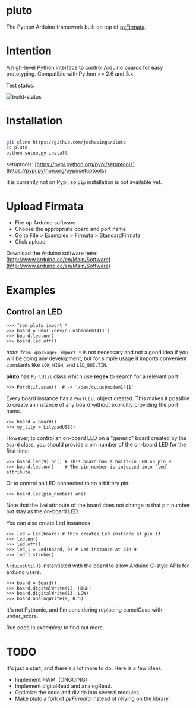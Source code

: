 pluto
=====
The Python Arduino framework built on top of [pyFirmata](https://github.com/tino/pyFirmata).

Intention
=========
A high-level Python interface to control Arduino boards for easy prototyping.
Compatible with Python >= 2.6 and 3.x.


Test status:

![build-status](https://travis-ci.org/jochasinga/pluto.svg?branch=master)

Installation
============

```bash

git clone https://github.com/jochasinga/pluto
cd pluto
python setup.py install

```
setuptools: [https://pypi.python.org/pypi/setuptools](https://pypi.python.org/pypi/setuptools)

It is currently not on Pypi, so `pip` installation is not available yet.

Upload Firmata
==============
+ Fire up Arduino software
+ Choose the appropriate board and port name
+ Go to File > Examples > Firmata > StandardFirmata
+ Click upload

Download the Arduino software here: [http://www.arduino.cc/en/Main/Software](http://www.arduino.cc/en/Main/Software)

Examples
========

Control an LED
--------------------

    >>> from pluto import *
    >>> board = Uno('/dev/cu.usbmodem1411')
    >>> board.led.on()
    >>> board.led.off()

*note*: `from <package> import *` is not necessary and not a good idea if you will be doing any development, but for simple usage it imports convenient constants like `LOW`, `HIGH`, and `LED_BUILTIN`.

**pluto** has `PortUtil` class which use **regex** to search for a relevant port.

    >>> PortUtil.scan()  # -> '/dev/cu.usbmodem1411'

Every board instance has a `PortUtil` object created. This makes it possible to create an instance of any board without explicitly providing the port name.

    >>> board = Board()
    >>> my_lily = LilypadUSB()

However, to control an on-board LED on a "generic" board created by the `Board` class, you should provide a pin number of the on-board LED for the first time:

    >>> board.led(9).on() # This board has a built-in LED on pin 9
    >>> board.led.on()    # The pin number is injected into `led` attribute.

Or to control an LED connected to an arbitrary pin:

    >>> board.led(pin_number).on()

Note that the `led` attribute of the board does not change to that pin number but stay as the on-board LED.

You can also create Led instances

    >>> led = Led(board) # This creates Led instance at pin 13
    >>> led.on()
    >>> led.off()
    >>> led_1 = Led(board, 9) # Led instance at pin 9
    >>> led_1.strobe()

`ArduinoUtil` is instantiated with the board to allow Arduino C-style APIs for arduino users.

    >>> board = Board()
    >>> board.digitalWrite(13, HIGH)
    >>> board.digitalWrite(13, LOW)
    >>> board.analogWrite(9, 0.5)

It's not Pythonic, and I'm considering replacing camelCase with under_score.

Run code in *examples/* to find out more.

TODO
====

It's just a start, and there's a lot more to do. Here is a few ideas:

+ Implement PWM. (ONGOING)
+ Implement digitalRead and analogRead.
+ Optimize the code and divide into several modules.
+ Make *pluto* a fork of *pyFirmata* instead of relying on the library.












